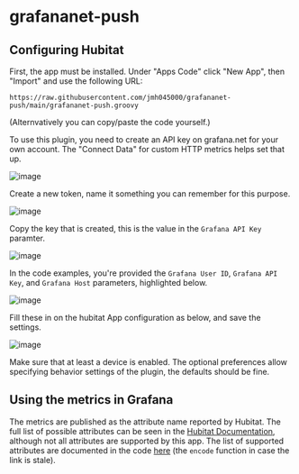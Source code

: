 # grafananet-push

## Configuring Hubitat

First, the app must be installed.
Under "Apps Code" click "New App", then "Import" and use the following URL:
```
https://raw.githubusercontent.com/jmh045000/grafananet-push/main/grafananet-push.groovy
```
(Alternvatively you can copy/paste the code yourself.)

To use this plugin, you need to create an API key on grafana.net for your own account.
The "Connect Data" for custom HTTP metrics helps set that up.

![image](https://github.com/jmh045000/grafananet-push/assets/1126676/1e768ca0-8103-464b-86d7-d2fc4dabbdee)

Create a new token, name it something you can remember for this purpose.

![image](https://github.com/jmh045000/grafananet-push/assets/1126676/d77cb516-876a-4f0c-a45e-842258b99a56)

Copy the key that is created, this is the value in the `Grafana API Key` paramter.

![image](https://github.com/jmh045000/grafananet-push/assets/1126676/30f08bcf-4f64-4aa1-bfa2-5762badf37c1)

In the code examples, you're provided the `Grafana User ID`, `Grafana API Key`, and `Grafana Host` parameters, highlighted below.

![image](https://github.com/jmh045000/grafananet-push/assets/1126676/77807c6c-cf41-4b44-a132-d9af3eaf08c6)

Fill these in on the hubitat App configuration as below, and save the settings.

![image](https://github.com/jmh045000/grafananet-push/assets/1126676/583fd597-b1a2-4ae9-af15-54e59e111f8b)

Make sure that at least a device is enabled.
The optional preferences allow specifying behavior settings of the plugin, the defaults should be fine.

## Using the metrics in Grafana

The metrics are published as the attribute name reported by Hubitat.
The full list of possible attributes can be seen in the [Hubitat Documentation](https://docs2.hubitat.com/developer/driver/capability-list), although not all attributes are supported by this app.
The list of supported attributes are documented in the code [here](https://github.com/jmh045000/grafananet-push/blob/main/grafananet-push.groovy#L85) (the `encode` function in case the link is stale).
